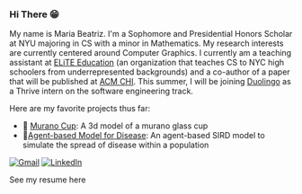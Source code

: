 <h3> Hi There 😁 </h3>

My name is Maria Beatriz. I'm a Sophomore and Presidential Honors Scholar at NYU majoring in CS with a minor in Mathematics. My research interests are currently centered around Computer Graphics. I currently am a teaching assistant at [ELiTE Education](http://www.elite-education.org) (an organization that teaches CS to NYC high schoolers from underrepresented backgrounds) and a co-author of a paper that will be published at [ACM CHI](https://chi2024.acm.org). This summer, I will be joining [Duolingo](https://www.duolingo.com) as a Thrive intern on the software engineering track. 

Here are my favorite projects thus far:
- :wine_glass: [Murano Cup](https://mariabeatrizsilva.github.io/murano/index.html): A 3d model of a murano glass cup
- 🦠[Agent-based Model for Disease](https://github.com/mariabeatrizsilva/AgentBasedModeling): An agent-based SIRD model to simulate the spread of disease within a population
<p>
	<a href="mailto:mariasilva@nyu.edu"><img img src="https://img.shields.io/badge/gmail-%23EA4335.svg?style=plastic&logo=gmail&logoColor=white" alt="Gmail"/></a>
	<a href="https://www.linkedin.com/in/mariabiasilva/"><img src="https://img.shields.io/badge/linkedin-%230A66C2.svg?style=plastic&logo=linkedin&logoColor=white" alt="LinkedIn"/></a>
</p>

See my resume here 
